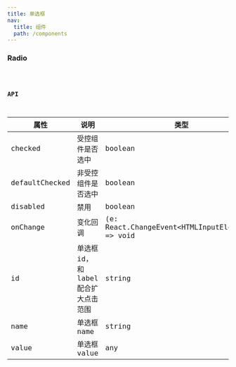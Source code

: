 ```yaml
---
title: 单选框
nav:
  title: 组件
  path: /components
---
```


### Radio

<code src="./demo/basic.tsx" />

### API

| 属性 | 说明 | 类型 | 默认值 |
| --- | --- | --- | --- |
| checked | 受控组件是否选中 | boolean | - |
| defaultChecked | 非受控组件是否选中 | boolean | false |
| disabled | 禁用 | boolean | false |
| onChange | 变化回调 | (e: React.ChangeEvent\<HTMLInputElement\>) => void | - |
| id | 单选框 id，和 label 配合扩大点击范围 | string | - |
| name | 单选框 name | string | - |
| value | 单选框 value | any | - |
